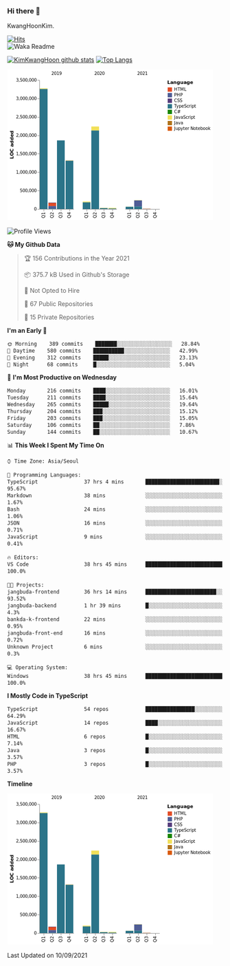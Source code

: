 ### Hi there 👋

KwangHoonKim.

[![Hits](https://hits.seeyoufarm.com/api/count/incr/badge.svg?url=https%3A%2F%2Fgithub.com%2Frhkdgns95)](https://hits.seeyoufarm.com)  
![Waka Readme](https://github.com/rhkdgns95/rhkdgns95/workflows/Waka%20Readme/badge.svg)

[![KimKwangHoon github stats](https://github-readme-stats.vercel.app/api?username=rhkdgns95&show_icons=true)](https://github.com/rhkdgns95/github-readme-stats)   [![Top Langs](https://github-readme-stats.vercel.app/api/top-langs/?username=rhkdgns95&layout=compact)](https://github.com/rhkdgns95/github-readme-stats)   


![Chart not found](https://raw.githubusercontent.com/rhkdgns95/rhkdgns95/master/charts/bar_graph.png) 



<!--START_SECTION:waka-->
![Profile Views](http://img.shields.io/badge/Profile%20Views-6-blue)

**🐱 My Github Data** 

> 🏆 156 Contributions in the Year 2021
 > 
> 📦 375.7 kB Used in Github's Storage 
 > 
> 🚫 Not Opted to Hire
 > 
> 📜 67 Public Repositories 
 > 
> 🔑 15 Private Repositories  
 > 
**I'm an Early 🐤** 

```text
🌞 Morning    389 commits    ███████░░░░░░░░░░░░░░░░░░   28.84% 
🌆 Daytime    580 commits    ██████████░░░░░░░░░░░░░░░   42.99% 
🌃 Evening    312 commits    █████░░░░░░░░░░░░░░░░░░░░   23.13% 
🌙 Night      68 commits     █░░░░░░░░░░░░░░░░░░░░░░░░   5.04%

```
📅 **I'm Most Productive on Wednesday** 

```text
Monday       216 commits    ████░░░░░░░░░░░░░░░░░░░░░   16.01% 
Tuesday      211 commits    ████░░░░░░░░░░░░░░░░░░░░░   15.64% 
Wednesday    265 commits    █████░░░░░░░░░░░░░░░░░░░░   19.64% 
Thursday     204 commits    ███░░░░░░░░░░░░░░░░░░░░░░   15.12% 
Friday       203 commits    ███░░░░░░░░░░░░░░░░░░░░░░   15.05% 
Saturday     106 commits    ██░░░░░░░░░░░░░░░░░░░░░░░   7.86% 
Sunday       144 commits    ██░░░░░░░░░░░░░░░░░░░░░░░   10.67%

```


📊 **This Week I Spent My Time On** 

```text
⌚︎ Time Zone: Asia/Seoul

💬 Programming Languages: 
TypeScript               37 hrs 4 mins       ████████████████████████░   95.67% 
Markdown                 38 mins             ░░░░░░░░░░░░░░░░░░░░░░░░░   1.67% 
Bash                     24 mins             ░░░░░░░░░░░░░░░░░░░░░░░░░   1.06% 
JSON                     16 mins             ░░░░░░░░░░░░░░░░░░░░░░░░░   0.71% 
JavaScript               9 mins              ░░░░░░░░░░░░░░░░░░░░░░░░░   0.41%

🔥 Editors: 
VS Code                  38 hrs 45 mins      █████████████████████████   100.0%

🐱‍💻 Projects: 
jangbuda-frontend        36 hrs 14 mins      ███████████████████████░░   93.52% 
jangbuda-backend         1 hr 39 mins        █░░░░░░░░░░░░░░░░░░░░░░░░   4.3% 
bankda-k-frontend        22 mins             ░░░░░░░░░░░░░░░░░░░░░░░░░   0.95% 
jangbuda-front-end       16 mins             ░░░░░░░░░░░░░░░░░░░░░░░░░   0.72% 
Unknown Project          6 mins              ░░░░░░░░░░░░░░░░░░░░░░░░░   0.3%

💻 Operating System: 
Windows                  38 hrs 45 mins      █████████████████████████   100.0%

```

**I Mostly Code in TypeScript** 

```text
TypeScript               54 repos            ████████████████░░░░░░░░░   64.29% 
JavaScript               14 repos            ████░░░░░░░░░░░░░░░░░░░░░   16.67% 
HTML                     6 repos             █░░░░░░░░░░░░░░░░░░░░░░░░   7.14% 
Java                     3 repos             █░░░░░░░░░░░░░░░░░░░░░░░░   3.57% 
PHP                      3 repos             █░░░░░░░░░░░░░░░░░░░░░░░░   3.57%

```


**Timeline**

![Chart not found](https://raw.githubusercontent.com/rhkdgns95/rhkdgns95/master/charts/bar_graph.png) 


 Last Updated on 10/09/2021
<!--END_SECTION:waka-->
